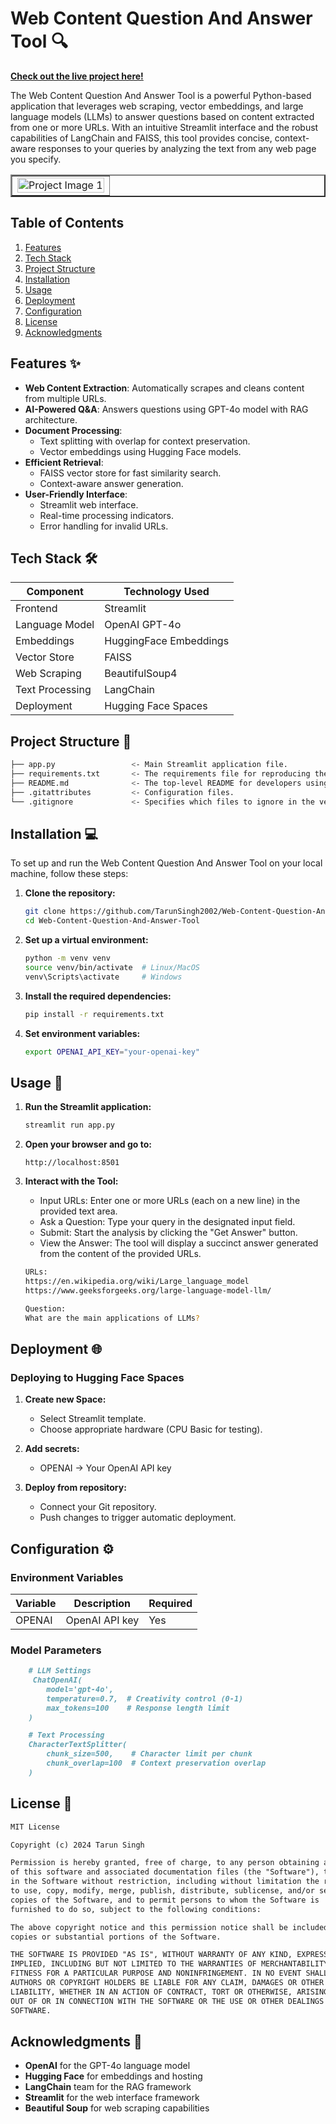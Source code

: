 # Web Content Question And Answer Tool 🔍

**[Check out the live project here!](https://tarun-singh-web-content-question-and-answer-tool.hf.space/)**

The Web Content Question And Answer Tool is a powerful Python-based application that leverages web scraping, vector embeddings, and large language models (LLMs) to answer questions based on content extracted from one or more URLs. With an intuitive Streamlit interface and the robust capabilities of LangChain and FAISS, this tool provides concise, context-aware responses to your queries by analyzing the text from any web page you specify.

<table border="2" style="width:100%; border-collapse: collapse;">
  <tr>
    <td><img src="https://github.com/user-attachments/assets/49784cb7-1d4d-4648-b168-53838202fecf" alt="Project Image 1" style="width:100%;"></td>
  </tr>
</table>

## Table of Contents

1. [Features](#features)
2. [Tech Stack](#tech-stack)
3. [Project Structure](#project-structure)
4. [Installation](#installation)
5. [Usage](#usage)
6. [Deployment](#deployment)
7. [Configuration](#configuration)
8. [License](#license)
9. [Acknowledgments](#acknowledgments)

## Features ✨

- **Web Content Extraction**: Automatically scrapes and cleans content from multiple URLs.
- **AI-Powered Q&A**: Answers questions using GPT-4o model with RAG architecture.
- **Document Processing**:
  - Text splitting with overlap for context preservation.
  - Vector embeddings using Hugging Face models.
- **Efficient Retrieval**:
  - FAISS vector store for fast similarity search.
  - Context-aware answer generation.
- **User-Friendly Interface**:
  - Streamlit web interface.
  - Real-time processing indicators.
  - Error handling for invalid URLs.

## Tech Stack 🛠️

| Component               | Technology Used          |
|-------------------------|--------------------------|
| Frontend                | Streamlit                |
| Language Model          | OpenAI GPT-4o            |
| Embeddings              | HuggingFace Embeddings   |
| Vector Store            | FAISS                    |
| Web Scraping            | BeautifulSoup4           |
| Text Processing         | LangChain                |
| Deployment              | Hugging Face Spaces      |

## Project Structure 📁

```bash
├── app.py                 <- Main Streamlit application file.
├── requirements.txt       <- The requirements file for reproducing the environment.
├── README.md              <- The top-level README for developers using this project.
├── .gitattributes         <- Configuration files.       
└── .gitignore             <- Specifies which files to ignore in the version control.            

```
## Installation 💻

To set up and run the Web Content Question And Answer Tool on your local machine, follow these steps:

1. **Clone the repository:**
    ```bash
    git clone https://github.com/TarunSingh2002/Web-Content-Question-And-Answer-Tool
    cd Web-Content-Question-And-Answer-Tool
    ```

2. **Set up a virtual environment:**
    ```bash
    python -m venv venv
    source venv/bin/activate  # Linux/MacOS
    venv\Scripts\activate     # Windows
    ```

3. **Install the required dependencies:**
    ```bash
    pip install -r requirements.txt
    ```

4. **Set environment variables:**
    ```bash
    export OPENAI_API_KEY="your-openai-key"
    ```

## Usage 🚀

1. **Run the Streamlit application:**
    ```bash
    streamlit run app.py
    ```

2. **Open your browser and go to:**
    ```
    http://localhost:8501
    ```

3. **Interact with the Tool:**

   - Input URLs: Enter one or more URLs (each on a new line) in the provided text area.
   - Ask a Question: Type your query in the designated input field.
   - Submit: Start the analysis by clicking the "Get Answer" button.
   - View the Answer: The tool will display a succinct answer generated from the content of the provided URLs.
    ```bash
    URLs:
    https://en.wikipedia.org/wiki/Large_language_model
    https://www.geeksforgeeks.org/large-language-model-llm/

    Question:
    What are the main applications of LLMs?
    ```


## Deployment 🌐

### Deploying to Hugging Face Spaces

1. **Create new Space:**
   - Select Streamlit template.
   - Choose appropriate hardware (CPU Basic for testing).

2. **Add secrets:**
   - OPENAI → Your OpenAI API key

3. **Deploy from repository:**
   - Connect your Git repository.
   - Push changes to trigger automatic deployment.



## Configuration ⚙️

### Environment Variables

| Variable                | Description              | Required                 |                        
|-------------------------|--------------------------|--------------------------|
| OPENAI                  | OpenAI API key           | Yes                      |

### Model Parameters
```markdown
    # LLM Settings
     ChatOpenAI(
        model='gpt-4o',
        temperature=0.7,  # Creativity control (0-1)
        max_tokens=100    # Response length limit
    )

    # Text Processing
    CharacterTextSplitter(
        chunk_size=500,    # Character limit per chunk
        chunk_overlap=100  # Context preservation overlap
    )
```

## License 📜
```markdown
MIT License

Copyright (c) 2024 Tarun Singh

Permission is hereby granted, free of charge, to any person obtaining a copy
of this software and associated documentation files (the "Software"), to deal
in the Software without restriction, including without limitation the rights
to use, copy, modify, merge, publish, distribute, sublicense, and/or sell
copies of the Software, and to permit persons to whom the Software is
furnished to do so, subject to the following conditions:

The above copyright notice and this permission notice shall be included in all
copies or substantial portions of the Software.

THE SOFTWARE IS PROVIDED "AS IS", WITHOUT WARRANTY OF ANY KIND, EXPRESS OR
IMPLIED, INCLUDING BUT NOT LIMITED TO THE WARRANTIES OF MERCHANTABILITY,
FITNESS FOR A PARTICULAR PURPOSE AND NONINFRINGEMENT. IN NO EVENT SHALL THE
AUTHORS OR COPYRIGHT HOLDERS BE LIABLE FOR ANY CLAIM, DAMAGES OR OTHER
LIABILITY, WHETHER IN AN ACTION OF CONTRACT, TORT OR OTHERWISE, ARISING FROM,
OUT OF OR IN CONNECTION WITH THE SOFTWARE OR THE USE OR OTHER DEALINGS IN THE
SOFTWARE.
```

## Acknowledgments 🙏

- **OpenAI** for the GPT-4o language model
- **Hugging Face** for embeddings and hosting
- **LangChain** team for the RAG framework
- **Streamlit** for the web interface framework
- **Beautiful Soup** for web scraping capabilities
